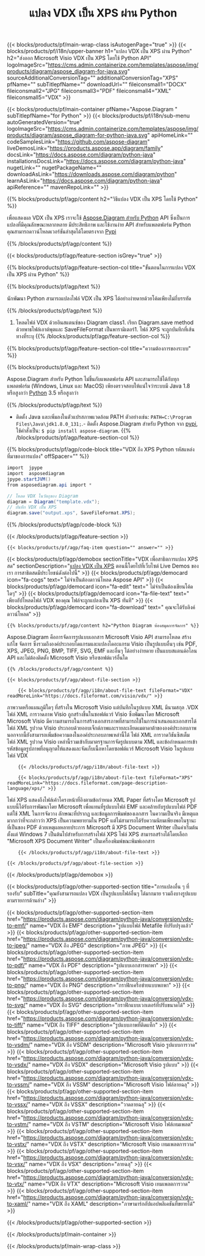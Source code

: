 ﻿---
title: แปลง VDX เป็น XPS ผ่าน Python 
weight: 1960
url: /th/python-java/conversion/vdx-to-xps/ 
description: ตัวอย่างรหัสการแปลง Python สำหรับรูปแบบ VDX เป็นไฟล์ XPS ใช้โค้ดตัวอย่างนี้เพื่อแปลง VDX เป็น XPS ภายในแอปพลิเคชันที่ใช้ Python
---
{{< blocks/products/pf/main-wrap-class isAutogenPage="true" >}}
{{< blocks/products/pf/i18n/upper-banner h1="แปลง VDX เป็น XPS ผ่าน Python" h2="ส่งออก Microsoft Visio VDX เป็น XPS โดยใช้ Python API" logoImageSrc="https://cms.admin.containerize.com/templates/aspose/img/products/diagram/aspose_diagram-for-java.svg" sourceAdditionalConversionTag="" additionalConversionTag="XPS" pfName="" subTitlepfName="" downloadUrl="" fileiconsmall1="DOCX" fileiconsmall2="JPG" fileiconsmall3="PDF" fileiconsmall4="XML" fileiconsmall5="VDX" >}}

{{< blocks/products/pf/main-container pfName="Aspose.Diagram " subTitlepfName="for Python" >}}
{{< blocks/products/pf/i18n/sub-menu autoGeneratedVersion="true" logoImageSrc="https://cms.admin.containerize.com/templates/aspose/img/products/diagram/aspose_diagram-for-python-java.svg" apiHomeLink="" codeSamplesLink="https://github.com/aspose-diagram" liveDemosLink="https://products.aspose.app/diagram/family" docsLink="https://docs.aspose.com/diagram/python-java" installationsDocsLink="https://docs.aspose.com/diagram/python-java" nugetLink="" nugetPackageName="" downloadAsLink="https://downloads.aspose.com/diagram/python" learnAsLink="https://docs.aspose.com/diagram/python-java" apiReference="" mavenRepoLink="" >}}

{{% blocks/products/pf/agp/content h2="วิธีแปลง VDX เป็น XPS โดยใช้ Python" %}}

 เพื่อแสดงผล VDX เป็น XPS เราจะใช้
 [Aspose.Diagram สำหรับ Python](https://products.aspose.com/diagram/python-java/) 
 API ซึ่งเป็นการแปลงที่มีคุณลักษณะหลากหลาย มีประสิทธิภาพ และใช้งานง่าย API สำหรับแพลตฟอร์ม Python คุณสามารถดาวน์โหลดเวอร์ชันล่าสุดได้โดยตรงจาก
 [Pypi](https://pypi.org/project/aspose-diagram/) 

{{% /blocks/products/pf/agp/content %}}

{{< blocks/products/pf/agp/feature-section isGrey="true" >}}

{{% blocks/products/pf/agp/feature-section-col title="ขั้นตอนในการแปลง VDX เป็น XPS ผ่าน Python" %}}

{{% blocks/products/pf/agp/text %}}

 นักพัฒนา Python สามารถแปลงไฟล์ VDX เป็น XPS ได้อย่างง่ายดายด้วยโค้ดเพียงไม่กี่บรรทัด

{{% /blocks/products/pf/agp/text %}}

1. โหลดไฟล์ VDX ด้วยอินสแตนซ์ของ Diagram class1. เรียก Diagram.save method ด้วยพาธไฟล์เอาต์พุตและ SaveFileFormat เป็นพารามิเตอร์1. ไฟล์ XPS จะถูกบันทึกที่เส้นทางที่ระบุ
{{% /blocks/products/pf/agp/feature-section-col %}}

{{% blocks/products/pf/agp/feature-section-col title="ความต้องการของระบบ" %}}

{{% blocks/products/pf/agp/text %}}

 Aspose.Diagram สำหรับ Python ไม่ขึ้นกับแพลตฟอร์ม API และสามารถใช้ได้กับทุกแพลตฟอร์ม (Windows, Linux และ MacOS) เพียงตรวจสอบให้แน่ใจว่าระบบมี Java 1.8 หรือสูงกว่า [Python](https://www.python.org/downloads/) 3.5 หรือสูงกว่า 
 
{{% /blocks/products/pf/agp/text %}}

- ติดตั้ง Java และเพิ่มลงในตัวแปรสภาพแวดล้อม PATH ตัวอย่างเช่น: <code>PATH=C:\Program Files\Java\jdk1.8.0_131;</code>.- ติดตั้ง Aspose.Diagram สำหรับ Python จาก <a href="https://pypi.org/project/aspose-diagram/">pypi</a>, ใช้คำสั่งเป็น: <code>$ pip install aspose-diagram</code>.
{{% /blocks/products/pf/agp/feature-section-col %}}

{{% blocks/products/pf/agp/code-block title="VDX ถึง XPS Python รหัสแหล่งที่มาของการแปลง" offSpacer="" %}}

```cs
import  jpype     
import  asposediagram     
jpype.startJVM() 
from asposediagram.api import *

// โหลด VDX ในวัตถุของ Diagram 
diagram = Diagram("template.vdx");
// บันทึก VDX เป็น XPS 
diagram.save("output.xps", SaveFileFormat.XPS);   


```

{{% /blocks/products/pf/agp/code-block %}}

{{< /blocks/products/pf/agp/feature-section >}}

    {{< blocks/products/pf/agp/faq-item question="" answer="" >}}
 

<!-- aboutfile Starts -->

{{< blocks/products/pf/agp/demobox sectionTitle="VDX เพื่อสาธิตการแปลง XPS สด" sectionDescription="[แปลง VDX เป็น XPS](https://products.aspose.app/diagram/conversion/vdx-to-xps) ตอนนี้โดยไปที่เว็บไซต์ Live Demos ของเรา การสาธิตสดมีประโยชน์ดังต่อไปนี้" >}}
        {{< blocks/products/pf/agp/democard icon="fa-cogs" text=" ไม่จำเป็นต้องดาวน์โหลด Aspose API" >}}
        {{< blocks/products/pf/agp/democard icon="fa-edit" text=" ไม่จำเป็นต้องเขียนโค้ดใดๆ" >}}
        {{< blocks/products/pf/agp/democard icon="fa-file-text" text=" เพียงอัปโหลดไฟล์ VDX ของคุณ ไฟล์จะถูกแปลงเป็น XPS ทันที" >}}
        {{< blocks/products/pf/agp/democard icon="fa-download" text=" คุณจะได้รับลิงค์ดาวน์โหลด" >}}

    {{% blocks/products/pf/agp/content h2="Python Diagram ห้องสมุดการจัดการ" %}}

 Aspose.Diagram คือการจัดการรูปแบบเอกสาร Microsoft Visio API สามารถโหลด สร้าง แก้ไข จัดการ ซึ่งรวมถึงองค์ประกอบไดแกรมและแปลงไดอะแกรม Visio เป็นรูปแบบอื่นๆ เช่น PDF, XPS, JPEG, PNG, BMP, TIFF, SVG, EMF และอื่นๆ ได้อย่างง่ายดาย เป็นแบบสแตนด์อโลน API และไม่ต้องติดตั้ง Microsoft Visio หรือซอฟต์แวร์อื่นใด  



    {{% /blocks/products/pf/agp/content %}}

    {{< blocks/products/pf/agp/about-file-section >}}

        {{< blocks/products/pf/agp/i18n/about-file-text fileFormat="VDX" readMoreLink="https://docs.fileformat.com/visio/vdx/" >}}

ภาพวาดหรือแผนภูมิใดๆ ที่สร้างใน Microsoft Visio แต่บันทึกในรูปแบบ XML มีนามสกุล .VDX ไฟล์ XML การวาดภาพ Visio ถูกสร้างขึ้นในซอฟต์แวร์ Visio ซึ่งพัฒนาโดย Microsoft Microsoft Visio มีความสามารถในการสร้างเอกสารภาพที่สามารถใช้ในการนำเสนอและเอกสารได้ ไฟล์ XML รูปวาด Visio ประกอบด้วยออบเจ็กต์ภาพและรายละเอียดเมตาดาต้าขององค์ประกอบภาพ นอกจากนี้ยังสามารถเพิ่มข้อความลงในองค์ประกอบภาพเหล่านี้ได้ ไฟล์ XML การวาดวิชันซิสเต็ม ไฟล์ XML รูปวาด Visio เหล่านี้รวมเข้ากับมาตรฐานการจัดรูปแบบตาม XML และข้อกำหนดการเข้ารหัสข้อมูลรูปภาพที่อนุญาตให้แสดงและจัดเก็บเนื้อหาโดยซอฟต์แวร์ Microsoft Visio ในรูปแบบไฟล์ VDX 


        {{< /blocks/products/pf/agp/i18n/about-file-text >}}

        {{< blocks/products/pf/agp/i18n/about-file-text fileFormat="XPS" readMoreLink="https://docs.fileformat.com/page-description-language/xps/" >}}

ไฟล์ XPS แสดงถึงไฟล์เค้าโครงหน้าที่อิงตามข้อกำหนด XML Paper ที่สร้างโดย Microsoft รูปแบบนี้ได้รับการพัฒนาโดย Microsoft เพื่อแทนที่รูปแบบไฟล์ EMF และคล้ายกับรูปแบบไฟล์ PDF แต่ใช้ XML ในการจัดวาง ลักษณะที่ปรากฏ และข้อมูลการพิมพ์ของเอกสาร ในความเป็นจริง มีเหตุผลมากกว่าที่จะกล่าวว่า XPS เป็นความพยายามใน PDF แต่ไม่สามารถได้รับความนิยมเพียงพอในฐานะที่เป็นของ PDF ด้วยเหตุผลหลายประการ Microsoft มี XPS Document Writer เป็นค่าเริ่มต้นตั้งแต่ Windows 7 เป็นต้นไปสำหรับการสร้างไฟล์ XPS ไฟล์ XPS สามารถสร้างได้โดยเลือก "Microsoft XPS Document Writer" เป็นเครื่องพิมพ์ขณะพิมพ์เอกสาร


        {{< /blocks/products/pf/agp/i18n/about-file-text >}}

    {{< /blocks/products/pf/agp/about-file-section >}}

{{< /blocks/products/pf/agp/demobox >}}

<!-- aboutfile Ends -->

{{< blocks/products/pf/agp/other-supported-section title="การแปลงอื่น ๆ ที่รองรับ" subTitle="คุณยังสามารถแปลง VDX เป็นรูปแบบไฟล์อื่นๆ ได้มากมาย รวมถึงบางรูปแบบตามรายการด้านล่าง" >}}

{{< blocks/products/pf/agp/other-supported-section-item href="https://products.aspose.com/diagram/python-java/conversion/vdx-to-emf/" name="VDX ถึง EMF" description="รูปแบบไฟล์ Metafile ที่ปรับปรุงแล้ว" >}}
{{< blocks/products/pf/agp/other-supported-section-item href="https://products.aspose.com/diagram/python-java/conversion/vdx-to-jpeg/" name="VDX ถึง JPEG" description="ภาพ JPEG" >}}
{{< blocks/products/pf/agp/other-supported-section-item href="https://products.aspose.com/diagram/python-java/conversion/vdx-to-pdf/" name="VDX ถึง PDF" description="รูปแบบเอกสารพกพา" >}}
{{< blocks/products/pf/agp/other-supported-section-item href="https://products.aspose.com/diagram/python-java/conversion/vdx-to-png/" name="VDX ถึง PNG" description="กราฟิกเครือข่ายแบบพกพา" >}}
{{< blocks/products/pf/agp/other-supported-section-item href="https://products.aspose.com/diagram/python-java/conversion/vdx-to-svg/" name="VDX ถึง SVG" description="กราฟิกแบบเวกเตอร์ที่ปรับขนาดได้" >}}
{{< blocks/products/pf/agp/other-supported-section-item href="https://products.aspose.com/diagram/python-java/conversion/vdx-to-tiff/" name="VDX ถึง TIFF" description="รูปแบบภาพที่ติดแท็ก" >}}
{{< blocks/products/pf/agp/other-supported-section-item href="https://products.aspose.com/diagram/python-java/conversion/vdx-to-vsdm/" name="VDX ถึง VSDM" description="Microsoft Visio รูปแบบการวาด" >}}
{{< blocks/products/pf/agp/other-supported-section-item href="https://products.aspose.com/diagram/python-java/conversion/vdx-to-vsdx/" name="VDX ถึง VSDX" description="Microsoft Visio รูปแบบ" >}}
{{< blocks/products/pf/agp/other-supported-section-item href="https://products.aspose.com/diagram/python-java/conversion/vdx-to-vssm/" name="VDX ถึง VSSM" description="Microsoft Visio ไฟล์ลายฉลุ" >}}
{{< blocks/products/pf/agp/other-supported-section-item href="https://products.aspose.com/diagram/python-java/conversion/vdx-to-vssx/" name="VDX ถึง VSSX" description="วาดลายฉลุ" >}}
{{< blocks/products/pf/agp/other-supported-section-item href="https://products.aspose.com/diagram/python-java/conversion/vdx-to-vstm/" name="VDX ถึง VSTM" description="Microsoft Visio ไฟล์เทมเพลต" >}}
{{< blocks/products/pf/agp/other-supported-section-item href="https://products.aspose.com/diagram/python-java/conversion/vdx-to-vstx/" name="VDX ถึง VSTX" description="Microsoft Visio เทมเพลตการวาด" >}}
{{< blocks/products/pf/agp/other-supported-section-item href="https://products.aspose.com/diagram/python-java/conversion/vdx-to-vsx/" name="VDX ถึง VSX" description="ลายฉลุ" >}}
{{< blocks/products/pf/agp/other-supported-section-item href="https://products.aspose.com/diagram/python-java/conversion/vdx-to-vtx/" name="VDX ถึง VTX" description="Microsoft Visio เทมเพลตการวาด" >}}
{{< blocks/products/pf/agp/other-supported-section-item href="https://products.aspose.com/diagram/python-java/conversion/vdx-to-xaml/" name="VDX ถึง XAML" description="ภาษามาร์กอัปแอปพลิเคชันที่ขยายได้" >}}

{{< /blocks/products/pf/agp/other-supported-section >}}

{{< /blocks/products/pf/main-container >}}
    
{{< /blocks/products/pf/main-wrap-class >}}